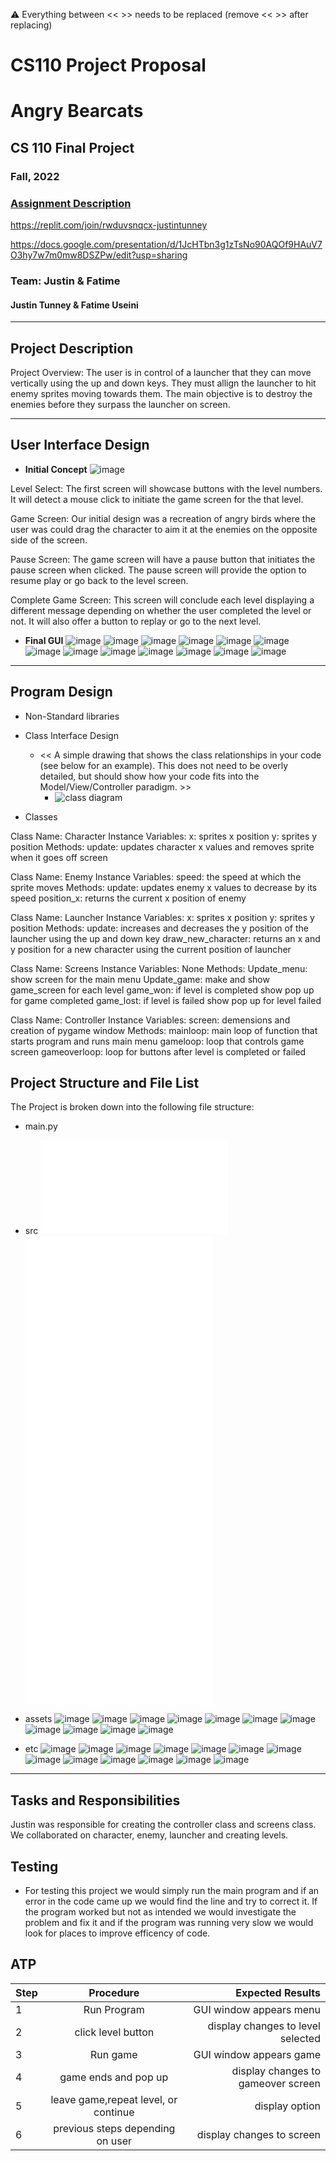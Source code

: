 :warning: Everything between << >> needs to be replaced (remove << >> after replacing)
# CS110 Project Proposal
# Angry Bearcats
## CS 110 Final Project
### Fall, 2022
### [Assignment Description](https://docs.google.com/document/d/1H4R6yLL7som1lglyXWZ04RvTp_RvRFCCBn6sqv-82ps/edit?usp=sharing)

https://replit.com/join/rwduvsnqcx-justintunney

https://docs.google.com/presentation/d/1JcHTbn3g1zTsNo90AQOf9HAuV7O3hy7w7m0mw8DSZPw/edit?usp=sharing

### Team: Justin & Fatime
#### Justin Tunney & Fatime Useini

***

## Project Description

Project Overview:
The user is in control of a launcher that they can move vertically using the up and down keys. They must allign the launcher to hit enemy sprites moving towards them. The main objective is to destroy the enemies before they surpass the launcher on screen. 
***    

## User Interface Design

- **Initial Concept**
![image](etc/image_15.png)

Level Select: The first screen will showcase buttons with the level numbers. It will detect a mouse click to initiate the game screen for the that level.

Game Screen: Our initial design was a recreation of angry birds where the user was could drag the character to aim it at the enemies on the opposite side of the screen.

Pause Screen: The game screen will have a pause button that initiates the pause screen when clicked. The pause screen will provide the option to resume play or go back to the level screen. 

Complete Game Screen: This screen will conclude each level displaying a different message depending on whether the user completed the level or not. It will also offer a button to replay or go to the next level.
    
- **Final GUI**
![image](etc/image.png)
![image](etc/image_2.png)
![image](etc/image_3.png)
![image](etc/image_4.png)
![image](etc/image_5.png)
![image](etc/image_6.png)
![image](etc/image_7.png)
![image](etc/image_8.png)
![image](etc/image_9.png)
![image](etc/image_10.png)
![image](etc/image_11.png)
![image](etc/image_12.png)
![image](etc/image_13.png)


***        

## Program Design

* Non-Standard libraries
      
* Class Interface Design
    * << A simple drawing that shows the class relationships in your code (see below for an example). This does not need to be overly detailed, but should show how your code fits into the Model/View/Controller paradigm. >>
        * ![class diagram](assets/class_diagram.jpg) 
* Classes

Class Name:
Character
Instance Variables:
x: sprites x position
y: sprites y position
Methods:
update: updates character x values and removes sprite when it goes off screen

Class Name:
Enemy 
Instance Variables:
speed: the speed at which the sprite moves
Methods: 
update: updates enemy x values to decrease by its speed
position_x: returns the current x position of enemy

Class Name:
Launcher
Instance Variables:
x: sprites x position
y: sprites y position 
Methods:
update: increases and decreases the y position of the launcher using the up and down key
draw_new_character: returns an x and y position for a new character using the current position of launcher 

Class Name:
Screens
Instance Variables:
None
Methods:
Update_menu: show screen for the main menu
Update_game: make and show game_screen for each level
game_won: if level is completed show pop up for game completed
game_lost: if level is failed show pop up for level failed

Class Name:
Controller
Instance Variables:
screen: demensions and creation of pygame window
Methods:
mainloop: main loop of function that starts program and runs main menu
gameloop: loop that controls game screen
gameoverloop: loop for buttons after level is completed or failed


## Project Structure and File List

The Project is broken down into the following file structure:

* main.py
* src
    ![python](src/Character.py)
    ![python](src/Controller.py)
    ![python](src/Enemy.py)
    ![python](src/Highscore.py)
    ![python](src/Launcher.py)
    ![python](src/Screen.py)
  
* assets
    ![image](assets/bearcat.png)
    ![image](assets/class_diagram.png)
    ![image](assets/enemy.png)
    ![image](assets/launcher.png)
    ![image](assets/level1.png)
    ![image](assets/level2.png)
    ![image](assets/level3.png)
    ![image](assets/level4.png)
    ![image](assets/levelCompleted.png)
    ![image](assets/loseScreen.png)
    ![image](assets/mainScreenBackground.png)
* etc
    ![image](etc/image.png)
    ![image](etc/image_2.png)
    ![image](etc/image_3.png)
    ![image](etc/image_4.png)
    ![image](etc/image_5.png)
    ![image](etc/image_6.png)
    ![image](etc/image_7.png)
    ![image](etc/image_8.png)
    ![image](etc/image_9.png)
    ![image](etc/image_10.png)
    ![image](etc/image_11.png)
    ![image](etc/image_12.png)
    ![image](etc/image_13.png)

***

## Tasks and Responsibilities 
Justin was responsible for creating the controller class and screens class. We collaborated on character, enemy, launcher and creating levels. 

## Testing

* For testing this project we would simply run the main program and if an error in the code came up we would find the line and try to correct it. If the program worked but not as intended we would investigate the problem and fix it and if the program was running very slow we would look for places to improve efficency of code. 

## ATP

| Step                 |Procedure             |Expected Results                   |
|----------------------|:--------------------:|----------------------------------:|
|  1                   | Run  Program         |GUI window appears menu            |
|  2                   | click level button   | display changes to level selected |
|  3                   | Run  game            |GUI window appears game            |
|  4                   | game ends and pop up | display changes to gameover screen|
|  5                   | leave game,repeat level, or continue | display option    |
|  6                   | previous steps depending on user | display changes to screen|
